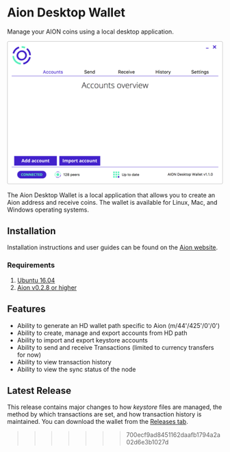 # Aion Desktop Wallet

Manage your AION coins using a local desktop application.

![Screenshot of the Aion Wallet in macOS](aion-wallet-screenshot.png)

The Aion Desktop Wallet is a local application that allows you to create an Aion address and receive coins. The wallet is available for Linux, Mac, and Windows operating systems.


## Installation

Installation instructions and user guides can be found on the [Aion website](https://docs.aion.network/v1.1/docs/aion-desktop-wallet).

### Requirements

1. [Ubuntu 16.04](http://releases.ubuntu.com/16.04.5/)
1. [Aion v0.2.8 or higher](https://github.com/aionnetwork/aion/releases/latest)

## Features

* Ability to generate an HD wallet path specific to Aion (m/44'/425'/0'/0')
* Ability to create, manage and export accounts from HD path
* Ability to import and export keystore accounts
* Ability to send and receive Transactions (limited to currency transfers for now)
* Ability to view transaction history
* Ability to view the sync status of the node

## Latest Release

This release contains major changes to how _keystore_ files are managed, the method by which transactions are set, and how transaction history is maintained. You can download the wallet from the [Releases tab](https://github.com/aionnetwork/Desktop-Wallet/releases).
>>>>>>> 700ecf9ad8451162daafb1794a2a02d6e3b1027d
